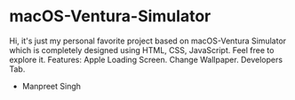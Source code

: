 # macOS-Ventura-Simulator
Hi, it's just my personal favorite project based on macOS-Ventura Simulator which is completely designed using HTML, CSS, JavaScript. Feel free to explore it.
Features:
Apple Loading Screen.
Change Wallpaper.
Developers Tab.

- Manpreet Singh
